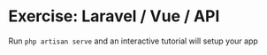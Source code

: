 # Exercise: Laravel / Vue / API

Run `php artisan serve` and an interactive tutorial will setup your app
